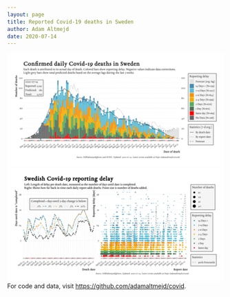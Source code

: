 ```yaml
---
layout: page
title: Reported Covid-19 deaths in Sweden
author: Adam Altmejd
date: 2020-07-14
---
```


![Graph of Swedish Covid-19 deaths with reporting delay.](deaths_lag_sweden_2020-07-14.png "Swedish Covid-19 deaths.")
![Graph of Swedish Covid-19 reporting delay in daily deaths.](lag_trend_sweden_2020-07-14.png "Trend in Swedish Covid-19 mortality reporting delay.")
For code and data, visit <https://github.com/adamaltmejd/covid>.
